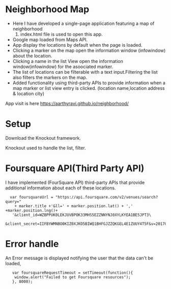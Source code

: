 # Neighborhood Map
  * Here I have developed a single-page application featuring a map of neighborhood
     1. index.html file is used to open this app.
  * Google map loaded from Maps API.
  * App display the locations by default when the page is loaded.
  * Clicking a marker on the map open the information window (infowindow) about the location.
  * Clicking a name in the list View open the information window(infowindow) for the asoociated marker.
  * The list of locations can be filterable with a text input.Filtering the list also filters the markers on the map. 
  * Added functionality using third-party APIs to provide information when a map marker or list view entry is clicked.
    (location name,location address & location city)
 
App visit is here <https://aarthyravi.github.io/neighborhood/> 

# Setup
Download the Knockout framework. 

Knockout used to handle the list, filter.

# Foursquare API(Third Party API)
  I have implemented (FourSquare API) third-party APIs that provide additional information about each of these locations.
  
      var foursquareUrl = "https://api.foursquare.com/v2/venues/search?query="
        + marker.title +'&ll=' + marker.position.lat() + ',' +marker.position.lng()+
       '&client_id=WZBPPUK0LEKJUVBPOK33MHS5EZZNNYNJ0XYLKYEA1BE5JPT3\
        &client_secret=IIFBYWMNBO0KIZ0XJKO5BIWQ1BHFGJZZQKGEL4E1ZUUY4T5F&v=20170711';
  
# Error handle
  An Error message is displayed notifying the user that the data can't be loaded,  
  
       var foursquareRequestTimeout = setTimeout(function(){
        window.alert("Failed to get Foursquare resources");
       }, 8000);
